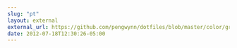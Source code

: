 ```yaml
---
slug: "pt"
layout: external
external_url: https://github.com/pengwynn/dotfiles/blob/master/color/grc.symlink/conf.curl
date: 2012-07-18T12:30:26-05:00
---
```

